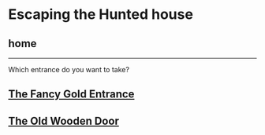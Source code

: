 # Escaping the Hunted house  
## home  
---  
Which entrance do you want to take?  
## [The Fancy Gold Entrance](fancy-golden-entrance/phone-call.md)  
## [The Old Wooden Door](old-wooden-door/cake.md) 